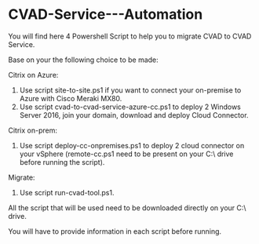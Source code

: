 # CVAD-Service---Automation

You will find here 4 Powershell Script to help you to migrate CVAD to CVAD Service.

Base on your the following choice to be made:

Citrix on Azure:
1. Use script site-to-site.ps1 if you want to connect your on-premise to Azure with Cisco Meraki MX80.
2. Use script cvad-to-cvad-service-azure-cc.ps1 to deploy 2 Windows Server 2016, join your domain, download and deploy Cloud Connector.

Citrix on-prem:
1. Use script deploy-cc-onpremises.ps1 to deploy 2 cloud connector on your vSphere (remote-cc.ps1 need to be present on your C:\ drive before running the script).

Migrate:
1. Use script run-cvad-tool.ps1.

All the script that will be used need to be downloaded directly on your C:\ drive.

You will have to provide information in each script before running.
